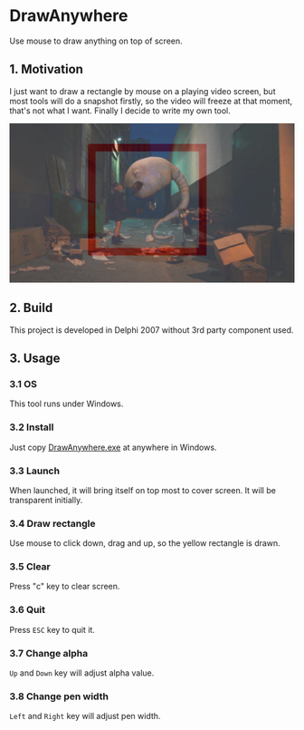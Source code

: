 # DrawAnywhere

Use mouse to draw anything on top of screen.

## 1. Motivation

I just want to draw a rectangle by mouse on a playing video screen, but most tools will do a snapshot firstly,
so the video will freeze at that moment, that's not what I want.
Finally I decide to write my own tool.

![Snapshot](Art/Screen.png)

## 2. Build

This project is developed in Delphi 2007 without 3rd party component used.

## 3. Usage

### 3.1 OS

This tool runs under Windows.

### 3.2 Install

Just copy [DrawAnywhere.exe](Bin/DrawAnywhere.exe) at anywhere in Windows.

### 3.3 Launch

When launched, it will bring itself on top most to cover screen.
It will be transparent initially.

### 3.4 Draw rectangle

Use mouse to click down, drag and up, so the yellow rectangle is drawn.

### 3.5 Clear

Press "c" key to clear screen.

### 3.6 Quit

Press `ESC` key to quit it.

### 3.7 Change alpha

`Up` and `Down` key will adjust alpha value.

### 3.8 Change pen width

`Left` and `Right` key will adjust pen width.


